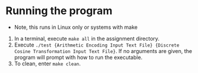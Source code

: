 # Running the program

- Note, this runs in Linux only or systems with make

1. In a terminal, execute `make all` in the assignment directory.
2. Execute `./test {Arithmetic Encoding Input Text File} {Discrete Cosine Transformation Input Text File}`. If no arguments are given, the program will prompt with how to run the executable.
3. To clean, enter `make clean`.